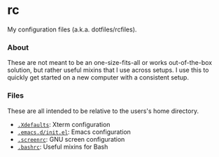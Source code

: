 # rc
My configuration files (a.k.a. dotfiles/rcfiles).

### About
These are not meant to be an one-size-fits-all or works out-of-the-box solution, but
rather useful mixins that I use across setups. I use this to quickly get started
on a new computer with a consistent setup.

### Files
These are all intended to be relative to the users's home directory.
- [`.Xdefaults`](.Xdefaults): Xterm configuration
- [`.emacs.d/init.el`](.emacs.d/init.el): Emacs configuration
- [`.screenrc`](.screenrc): GNU screen configuration
- [`.bashrc`](.bashrc): Useful mixins for Bash
